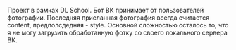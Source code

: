 Проект в рамках DL School. Бот ВК принимает от пользователей фотографии. Последняя присланная фотография всегда считается content, предполсдедняя - style. Основной сложностью осталось то, что я не могу загрузить обработанную фотку со своего локального сервера ВК. 
